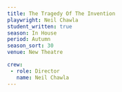 ```yaml
---
title: The Tragedy Of The Invention
playwright: Neil Chawla
student_written: true
season: In House
period: Autumn
season_sort: 30
venue: New Theatre

crew:
 - role: Director
   name: Neil Chawla
---
```



